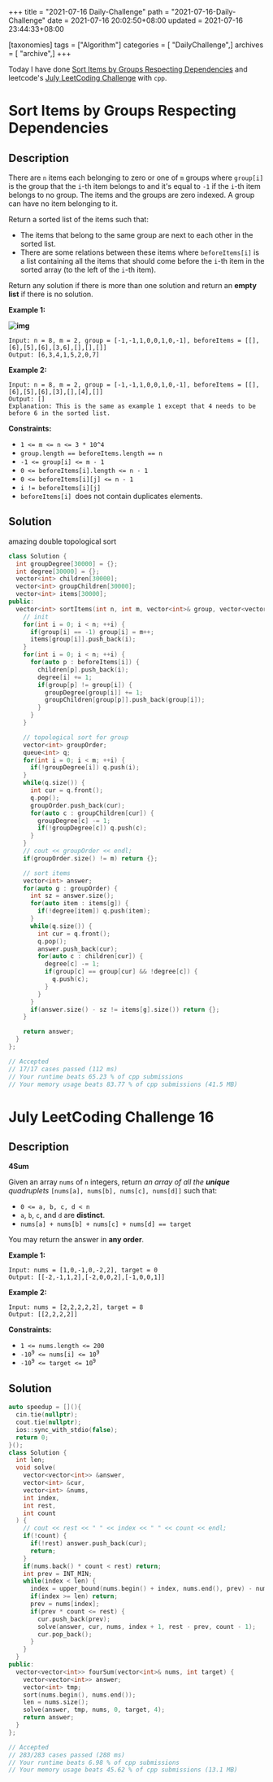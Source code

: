 +++
title = "2021-07-16 Daily-Challenge"
path = "2021-07-16-Daily-Challenge"
date = 2021-07-16 20:02:50+08:00
updated = 2021-07-16 23:44:33+08:00

[taxonomies]
tags = ["Algorithm"]
categories = [ "DailyChallenge",]
archives = [ "archive",]
+++

Today I have done [Sort Items by Groups Respecting Dependencies](https://leetcode.com/problems/sort-items-by-groups-respecting-dependencies/description/) and leetcode's [July LeetCoding Challenge](https://leetcode.com/explore/challenge/card/july-leetcoding-challenge-2021/610/week-3-july-15th-july-21st/3816/) with `cpp`.

<!-- more -->

# Sort Items by Groups Respecting Dependencies

## Description

There are `n` items each belonging to zero or one of `m` groups where `group[i]` is the group that the `i`-th item belongs to and it's equal to `-1` if the `i`-th item belongs to no group. The items and the groups are zero indexed. A group can have no item belonging to it.

Return a sorted list of the items such that:

- The items that belong to the same group are next to each other in the sorted list.
- There are some relations between these items where `beforeItems[i]` is a list containing all the items that should come before the `i`-th item in the sorted array (to the left of the `i`-th item).

Return any solution if there is more than one solution and return an **empty list** if there is no solution.

 

**Example 1:**

**![img](https://assets.leetcode.com/uploads/2019/09/11/1359_ex1.png)**

```
Input: n = 8, m = 2, group = [-1,-1,1,0,0,1,0,-1], beforeItems = [[],[6],[5],[6],[3,6],[],[],[]]
Output: [6,3,4,1,5,2,0,7]
```

**Example 2:**

```
Input: n = 8, m = 2, group = [-1,-1,1,0,0,1,0,-1], beforeItems = [[],[6],[5],[6],[3],[],[4],[]]
Output: []
Explanation: This is the same as example 1 except that 4 needs to be before 6 in the sorted list.
```

 

**Constraints:**

- `1 <= m <= n <= 3 * 10^4`
- `group.length == beforeItems.length == n`
- `-1 <= group[i] <= m - 1`
- `0 <= beforeItems[i].length <= n - 1`
- `0 <= beforeItems[i][j] <= n - 1`
- `i != beforeItems[i][j]`
- `beforeItems[i] `does not contain duplicates elements.

## Solution

amazing double topological sort

``` cpp
class Solution {
  int groupDegree[30000] = {};
  int degree[30000] = {};
  vector<int> children[30000];
  vector<int> groupChildren[30000];
  vector<int> items[30000];
public:
  vector<int> sortItems(int n, int m, vector<int>& group, vector<vector<int>>& beforeItems) {
    // init
    for(int i = 0; i < n; ++i) {
      if(group[i] == -1) group[i] = m++;
      items[group[i]].push_back(i);
    }
    for(int i = 0; i < n; ++i) {
      for(auto p : beforeItems[i]) {
        children[p].push_back(i);
        degree[i] += 1;
        if(group[p] != group[i]) {
          groupDegree[group[i]] += 1;
          groupChildren[group[p]].push_back(group[i]);
        }
      }
    }

    // topological sort for group
    vector<int> groupOrder;
    queue<int> q;
    for(int i = 0; i < m; ++i) {
      if(!groupDegree[i]) q.push(i);
    }
    while(q.size()) {
      int cur = q.front();
      q.pop();
      groupOrder.push_back(cur);
      for(auto c : groupChildren[cur]) {
        groupDegree[c] -= 1;
        if(!groupDegree[c]) q.push(c);
      }
    }
    // cout << groupOrder << endl;
    if(groupOrder.size() != m) return {};

    // sort items
    vector<int> answer;
    for(auto g : groupOrder) {
      int sz = answer.size();
      for(auto item : items[g]) {
        if(!degree[item]) q.push(item);
      }
      while(q.size()) {
        int cur = q.front();
        q.pop();
        answer.push_back(cur);
        for(auto c : children[cur]) {
          degree[c] -= 1;
          if(group[c] == group[cur] && !degree[c]) {
            q.push(c);
          }
        }
      }
      if(answer.size() - sz != items[g].size()) return {};
    }

    return answer;
  }
};

// Accepted
// 17/17 cases passed (112 ms)
// Your runtime beats 65.23 % of cpp submissions
// Your memory usage beats 83.77 % of cpp submissions (41.5 MB)
```

# July LeetCoding Challenge 16

## Description

**4Sum**

Given an array `nums` of `n` integers, return *an array of all the **unique** quadruplets* `[nums[a], nums[b], nums[c], nums[d]]` such that:

- `0 <= a, b, c, d < n`
- `a`, `b`, `c`, and `d` are **distinct**.
- `nums[a] + nums[b] + nums[c] + nums[d] == target`

You may return the answer in **any order**.

 

**Example 1:**

```
Input: nums = [1,0,-1,0,-2,2], target = 0
Output: [[-2,-1,1,2],[-2,0,0,2],[-1,0,0,1]]
```

**Example 2:**

```
Input: nums = [2,2,2,2,2], target = 8
Output: [[2,2,2,2]]
```

 

**Constraints:**

<ul>
	<li><code>1 &lt;= nums.length &lt;= 200</code></li>
	<li><code>-10<sup>9</sup> &lt;= nums[i] &lt;= 10<sup>9</sup></code></li>
	<li><code>-10<sup>9</sup> &lt;= target &lt;= 10<sup>9</sup></code></li>
</ul>

## Solution

``` cpp
auto speedup = [](){
  cin.tie(nullptr);
  cout.tie(nullptr);
  ios::sync_with_stdio(false);
  return 0;
}();
class Solution {
  int len;
  void solve(
    vector<vector<int>> &answer,
    vector<int> &cur,
    vector<int> &nums,
    int index,
    int rest,
    int count
  ) {
    // cout << rest << " " << index << " " << count << endl;
    if(!count) {
      if(!rest) answer.push_back(cur);
      return;
    }
    if(nums.back() * count < rest) return;
    int prev = INT_MIN;
    while(index < len) {
      index = upper_bound(nums.begin() + index, nums.end(), prev) - nums.begin();
      if(index >= len) return;
      prev = nums[index];
      if(prev * count <= rest) {
        cur.push_back(prev);
        solve(answer, cur, nums, index + 1, rest - prev, count - 1);
        cur.pop_back();
      }
    }
  }
public:
  vector<vector<int>> fourSum(vector<int>& nums, int target) {
    vector<vector<int>> answer;
    vector<int> tmp;
    sort(nums.begin(), nums.end());
    len = nums.size();
    solve(answer, tmp, nums, 0, target, 4);
    return answer;
  }
};

// Accepted
// 283/283 cases passed (288 ms)
// Your runtime beats 6.98 % of cpp submissions
// Your memory usage beats 45.62 % of cpp submissions (13.1 MB)
```
